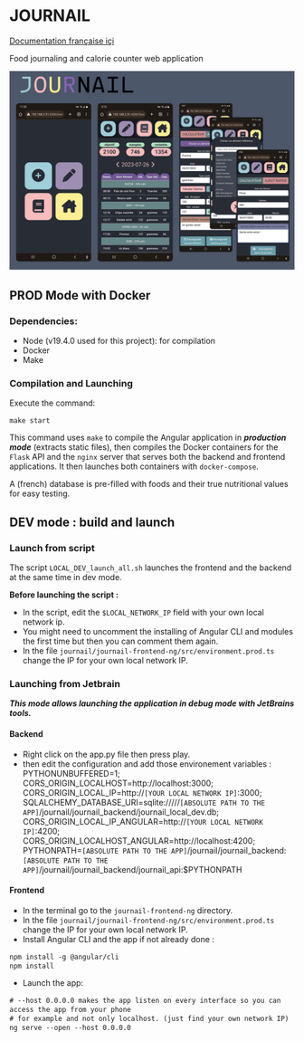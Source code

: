 # JOURNAIL
[Documentation française içi](README.md)

Food journaling and calorie counter web application

![Journail App](images/presentation.png)

## PROD Mode with Docker
### Dependencies:
- Node (v19.4.0 used for this project): for compilation
- Docker
- Make

### Compilation and Launching
Execute the command:
```shell
make start
```

This command uses `make` to compile the Angular application in 
***production mode*** (extracts static files), then compiles the 
Docker containers for the `Flask` API and the `nginx` server that 
serves both the backend and frontend applications. It then launches both containers with `docker-compose`.

A (french) database is pre-filled with foods and their true nutritional values for easy testing.

## DEV mode : build and launch

### Launch from script

The script `LOCAL_DEV_launch_all.sh` launches the frontend and the backend at the same time in dev mode.

**Before launching the script :**  
- In the script, edit the `$LOCAL_NETWORK_IP` field with your own local network ip.  
- You might need to uncomment the installing of Angular CLI and modules the first time but then you can comment them again.  
- In the file `journail/journail-frontend-ng/src/environment.prod.ts` change the IP for your own local network IP.  

### Launching from Jetbrain
***This mode allows launching the application in debug mode with JetBrains tools.***
#### Backend
- Right click on the app.py file then press play.
- then edit the configuration and add those environement variables :
PYTHONUNBUFFERED=1;  
CORS_ORIGIN_LOCALHOST=http://localhost:3000;  
CORS_ORIGIN_LOCAL_IP=http://`[YOUR LOCAL NETWORK IP]`:3000;   
SQLALCHEMY_DATABASE_URI=sqlite://///`[ABSOLUTE PATH TO THE APP]`/journail/journail_backend/journail_local_dev.db;  
CORS_ORIGIN_LOCAL_IP_ANGULAR=http://`[YOUR LOCAL NETWORK IP]`:4200;  
CORS_ORIGIN_LOCALHOST_ANGULAR=http://localhost:4200;  
PYTHONPATH=`[ABSOLUTE PATH TO THE APP]`/journail/journail_backend:`[ABSOLUTE PATH TO THE APP]`/journail/journail_backend/journail_api:$PYTHONPATH

#### Frontend
- In the terminal go to the `journail-frontend-ng` directory.  
- In the file `journail/journail-frontend-ng/src/environment.prod.ts` change the IP for your own local network IP.
- Install Angular CLI and the app if not already done :
```shell
npm install -g @angular/cli
npm install
```
- Launch the app:
```shell
# --host 0.0.0.0 makes the app listen on every interface so you can access the app from your phone 
# for example and not only localhost. (just find your own network IP)
ng serve --open --host 0.0.0.0
```